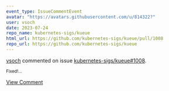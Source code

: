 ```yaml
---
event_type: IssueCommentEvent
avatar: "https://avatars.githubusercontent.com/u/814322?"
user: vsoch
date: 2023-07-24
repo_name: kubernetes-sigs/kueue
html_url: https://github.com/kubernetes-sigs/kueue/pull/1008
repo_url: https://github.com/kubernetes-sigs/kueue
---
```


<a href='https://github.com/vsoch' target='_blank'>vsoch</a> commented on issue <a href='https://github.com/kubernetes-sigs/kueue/pull/1008' target='_blank'>kubernetes-sigs/kueue#1008</a>.

<small>Fixed!...</small>

<a href='https://github.com/kubernetes-sigs/kueue/pull/1008' target='_blank'>View Comment</a>